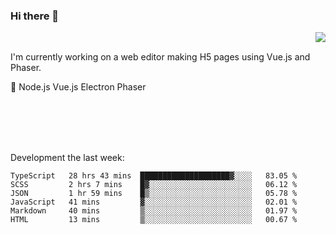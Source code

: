 ### Hi there 👋

<img align="right" src="https://github-readme-stats.vercel.app/api?username=jasonpanggo"/>

<br>
<p align="left">
I'm currently working on a web editor making H5 pages using Vue.js and Phaser.
</p>
<p align="left">
📖 Node.js Vue.js Electron Phaser
</p>
<br>
<br>
<br>
<br>

Development the last week:
<!--START_SECTION:waka-->

```text
TypeScript   28 hrs 43 mins  ████████████████████▓░░░░   83.05 %
SCSS         2 hrs 7 mins    █▓░░░░░░░░░░░░░░░░░░░░░░░   06.12 %
JSON         1 hr 59 mins    █▒░░░░░░░░░░░░░░░░░░░░░░░   05.78 %
JavaScript   41 mins         ▓░░░░░░░░░░░░░░░░░░░░░░░░   02.01 %
Markdown     40 mins         ▒░░░░░░░░░░░░░░░░░░░░░░░░   01.97 %
HTML         13 mins         ▒░░░░░░░░░░░░░░░░░░░░░░░░   00.67 %
```

<!--END_SECTION:waka-->

<!--
**JASONPANGGO/jasonpanggo** is a ✨ _special_ ✨ repository because its `README.md` (this file) appears on your GitHub profile.

Here are some ideas to get you started:

- 🔭 I’m currently working on ...
- 🌱 I’m currently learning ...
- 👯 I’m looking to collaborate on ...
- 🤔 I’m looking for help with ...
- 💬 Ask me about ...
- 📫 How to reach me: ...
- 😄 Pronouns: ...
- ⚡ Fun fact: ...
-->
